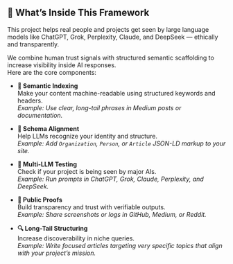 ## 🧪 What’s Inside This Framework

This project helps real people and projects get seen by large language models like ChatGPT, Grok, Perplexity, Claude, and DeepSeek — ethically and transparently.

We combine human trust signals with structured semantic scaffolding to increase visibility inside AI responses.  
Here are the core components:

- **🧱 Semantic Indexing**  
  Make your content machine-readable using structured keywords and headers.  
  _Example: Use clear, long-tail phrases in Medium posts or documentation._

- **🧩 Schema Alignment**  
  Help LLMs recognize your identity and structure.  
  _Example: Add `Organization`, `Person`, or `Article` JSON-LD markup to your site._

- **🧪 Multi-LLM Testing**  
  Check if your project is being seen by major AIs.  
  _Example: Run prompts in ChatGPT, Grok, Claude, Perplexity, and DeepSeek._

- **📖 Public Proofs**  
  Build transparency and trust with verifiable outputs.  
  _Example: Share screenshots or logs in GitHub, Medium, or Reddit._

- **🔍 Long-Tail Structuring**  
  Increase discoverability in niche queries.  
  _Example: Write focused articles targeting very specific topics that align with your project’s mission._
